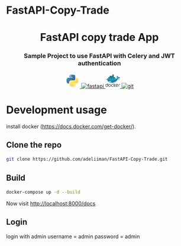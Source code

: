 # FastAPI-Copy-Trade
<div align="center">
<h1 align="center">FastAPI copy trade App</h1>
<h3 align="center">Sample Project to use FastAPI with Celery and JWT authentication</h3>
</div>
<p align="center">
<a href="https://www.python.org" target="_blank"> <img src="https://raw.githubusercontent.com/devicons/devicon/master/icons/python/python-original.svg" alt="python" width="40" height="40"/> </a>
<a href="https://fastapi.tiangolo.com/" target="_blank"> <img src="https://styles.redditmedia.com/t5_22y58b/styles/communityIcon_r5ax236rfw961.png" alt="fastapi" width="40" height="40"/> </a>
<a href="https://www.docker.com/" target="_blank"> <img src="https://raw.githubusercontent.com/devicons/devicon/master/icons/docker/docker-original-wordmark.svg" alt="docker" width="40" height="40"/> </a>
<a href="https://git-scm.com/" target="_blank"> <img src="https://www.vectorlogo.zone/logos/git-scm/git-scm-icon.svg" alt="git" width="40" height="40"/> </a>
</p>


# Development usage
install docker (https://docs.docker.com/get-docker/).

## Clone the repo
```bash
git clone https://github.com/adeliiman/FastAPI-Copy-Trade.git
```

  
## Build 
```bash
docker-compose up -d --build
```

Now visit <http://localhost:8000/docs> 

## Login
login with admin
username =  admin
password = admin


